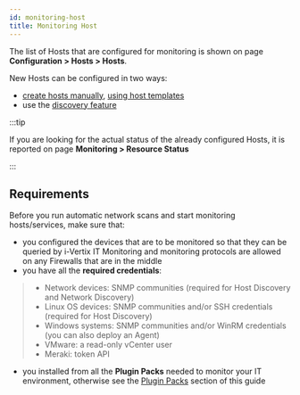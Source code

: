 ```yaml
---
id: monitoring-host
title: Monitoring Host
---
```


The list of Hosts that are configured for monitoring is shown on page **Configuration > Hosts > Hosts**.

New Hosts can be configured in two ways:

- [create hosts manually](create-host-manually.md), [using host templates](host-templates.md)
- use the [discovery feature](../discovery/description.mdx)

:::tip

If you are looking for the actual status of the already configured Hosts,
it is reported on page **Monitoring > Resource Status**

:::

## Requirements

Before you run automatic network scans and start monitoring hosts/services, make sure that:

- you configured the devices that are to be monitored so that they can be queried by i-Vertix IT Monitoring and monitoring protocols are allowed on any Firewalls that are in the middle
- you have all the **required credentials**:

> - Network devices: SNMP communities (required for Host Discovery and Network Discovery)
> - Linux OS devices: SNMP communities and/or SSH credentials (required for Host Discovery)
> - Windows systems: SNMP communities and/or WinRM credentials (you can also deploy an Agent)
> - VMware: a read-only vCenter user
> - Meraki: token API

- you installed from all the **Plugin Packs** needed to monitor your IT environment, otherwise see the [Plugin Packs](../plugin-packs) section of this guide
